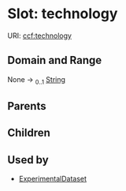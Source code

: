 
# Slot: technology



URI: [ccf:technology](http://purl.org/ccf/technology)


## Domain and Range

None &#8594;  <sub>0..1</sub> [String](types/String.md)

## Parents


## Children


## Used by

 * [ExperimentalDataset](ExperimentalDataset.md)
